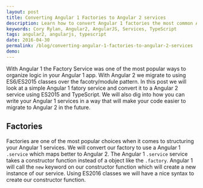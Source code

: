 ```yaml
---
layout: post
title: Converting Angular 1 Factories to Angular 2 services
description: Learn how to convert Angular 1 factories the most common Angular 1 service pattern to Angular 2 services
keywords: Cory Rylan, Angular2, AngularJS, Services, TypeScript
tags: angular2, angularjs, typescript
date: 2016-04-30
permalink: /blog/converting-angular-1-factories-to-angular-2-services
demo:
---
```


With Angular 1 the Factory Service was one of the most popular ways to organize logic in your Angular 1 app. 
With Angular 2 we migrate to using ES6/ES2015 classes over the facotry/module pattern. In this post
we will look at a simple Angular 1 fatory service and convert it to a Angular 2 service using ES2015 and TypeScript.
We will also dig into how you can write your Angular 1 services in a way that will make your code easier to migrate to 
Angular 2 in the future. 

## Factories

Factories are one of the most popular choices when it comes to structuring your Angular 1 services. We will convert our 
factory to use a Angular 1 `.service` which maps better to Angular 2. The Angular 1 `.service` service takes a constructor 
function instead of a object like the `.factory`. Angular 1 will call the `new` keyword on our constructor
function which will create a new instance of our service. Using ES2016 classes we will have a nice syntax to create our 
constructor function.
